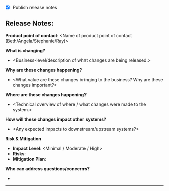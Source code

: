 - [x] Publish release notes

<!--
**Note:** If you have marked `Publish release notes` above, the release notes in this PR will be published in the Product Release MS Teams channel, and a Confluence page will be created once the deployment to production is completed. The release notes in this PR will be published in the AppDev Release Notifications MS Teams channel regardless.

Please stick to the format in the template and avoid adding new markup language structures in the **release notes**.
-->

Release Notes:
---
**Product point of contact**: <Name of product point of contact (Beth/Angela/Stephanie/Ray)>

**What is changing?**
- <Business-level/description of what changes are being released.>

**Why are these changes happening?**
- <What value are these changes bringing to the business? Why are these changes important?>

**Where are these changes happening?**
- <Technical overview of where / what changes were made to the system.>

**How will these changes impact other systems?**
- <Any expected impacts to downstream/upstream systems?>

**Risk & Mitigation**
- **Impact Level**: <Minimal / Moderate / High>  
- **Risks**: <Brief description of potential risks or concerns.>  
- **Mitigation Plan**: <Steps taken to reduce or eliminate risk. Include rollback steps in case of failure or unexpected issues.>

**Who can address questions/concerns?**
- <Engineering Point of contact name and email for this release>
---
